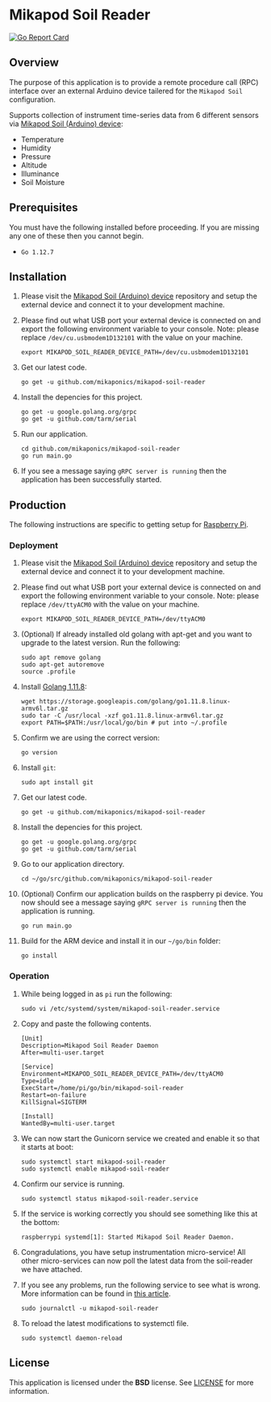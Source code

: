 # Mikapod Soil Reader
[![Go Report Card](https://goreportcard.com/badge/github.com/mikaponics/mikapod-soil-reader)](https://goreportcard.com/report/github.com/mikaponics/mikapod-soil-reader)

## Overview

The purpose of this application is to provide a remote procedure call (RPC) interface over an external Arduino device tailered for the `Mikapod Soil` configuration.

Supports collection of instrument time-series data from 6 different sensors via [Mikapod Soil (Arduino) device](https://github.com/mikaponics/mikapod-soil-arduino):

* Temperature
* Humidity
* Pressure
* Altitude
* Illuminance
* Soil Moisture

## Prerequisites

You must have the following installed before proceeding. If you are missing any one of these then you cannot begin.

* ``Go 1.12.7``

## Installation

1. Please visit the [Mikapod Soil (Arduino) device](https://github.com/mikaponics/mikapod-soil-arduino) repository and setup the external device and connect it to your development machine.

2. Please find out what USB port your external device is connected on and export the following environment variable to your console. Note: please replace ``/dev/cu.usbmodem1D132101`` with the value on your machine.

    ```
    export MIKAPOD_SOIL_READER_DEVICE_PATH=/dev/cu.usbmodem1D132101
    ```

3. Get our latest code.

    ```
    go get -u github.com/mikaponics/mikapod-soil-reader
    ```

4. Install the depencies for this project.

    ```
    go get -u google.golang.org/grpc
    go get -u github.com/tarm/serial
    ```

5. Run our application.

    ```
    cd github.com/mikaponics/mikapod-soil-reader
    go run main.go
    ```

6. If you see a message saying ``gRPC server is running`` then the application has been successfully started.


## Production
The following instructions are specific to getting setup for [Raspberry Pi](https://www.raspberrypi.org/).

### Deployment

1. Please visit the [Mikapod Soil (Arduino) device](https://github.com/mikaponics/mikapod-soil-arduino) repository and setup the external device and connect it to your development machine.

2. Please find out what USB port your external device is connected on and export the following environment variable to your console. Note: please replace ``/dev/ttyACM0`` with the value on your machine.

    ```
    export MIKAPOD_SOIL_READER_DEVICE_PATH=/dev/ttyACM0
    ```

3. (Optional) If already installed old golang with apt-get and you want to upgrade to the latest version. Run the following:

    ```
    sudo apt remove golang
    sudo apt-get autoremove
    source .profile
    ```

4. Install [Golang 1.11.8]():

    ```
    wget https://storage.googleapis.com/golang/go1.11.8.linux-armv6l.tar.gz
    sudo tar -C /usr/local -xzf go1.11.8.linux-armv6l.tar.gz
    export PATH=$PATH:/usr/local/go/bin # put into ~/.profile
    ```

5. Confirm we are using the correct version:

    ```
    go version
    ```

4. Install ``git``:

    ```
    sudo apt install git
    ```

5. Get our latest code.

    ```
    go get -u github.com/mikaponics/mikapod-soil-reader
    ```

6. Install the depencies for this project.

    ```
    go get -u google.golang.org/grpc
    go get -u github.com/tarm/serial
    ```

7. Go to our application directory.

    ```
    cd ~/go/src/github.com/mikaponics/mikapod-soil-reader
    ```

8. (Optional) Confirm our application builds on the raspberry pi device. You now should see a message saying ``gRPC server is running`` then the application is running.

    ```
    go run main.go
    ```

9. Build for the ARM device and install it in our ``~/go/bin`` folder:

    ```
    go install
    ```

### Operation

1. While being logged in as ``pi`` run the following:

    ```
    sudo vi /etc/systemd/system/mikapod-soil-reader.service
    ```

2. Copy and paste the following contents.

    ```
    [Unit]
    Description=Mikapod Soil Reader Daemon
    After=multi-user.target

    [Service]
    Environment=MIKAPOD_SOIL_READER_DEVICE_PATH=/dev/ttyACM0
    Type=idle
    ExecStart=/home/pi/go/bin/mikapod-soil-reader
    Restart=on-failure
    KillSignal=SIGTERM

    [Install]
    WantedBy=multi-user.target
    ```

3. We can now start the Gunicorn service we created and enable it so that it starts at boot:

    ```
    sudo systemctl start mikapod-soil-reader
    sudo systemctl enable mikapod-soil-reader
    ```

4. Confirm our service is running.

    ```
    sudo systemctl status mikapod-soil-reader.service
    ```

5. If the service is working correctly you should see something like this at the bottom:

    ```
    raspberrypi systemd[1]: Started Mikapod Soil Reader Daemon.
    ```

6. Congradulations, you have setup instrumentation micro-service! All other micro-services can now poll the latest data from the soil-reader we have attached.

7. If you see any problems, run the following service to see what is wrong. More information can be found in [this article](https://unix.stackexchange.com/a/225407).

    ```
    sudo journalctl -u mikapod-soil-reader
    ```

8. To reload the latest modifications to systemctl file.

    ```
    sudo systemctl daemon-reload
    ```

## License

This application is licensed under the **BSD** license. See [LICENSE](LICENSE) for more information.
